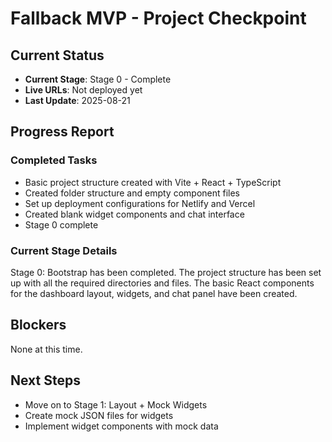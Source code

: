# Fallback MVP - Project Checkpoint

## Current Status
- **Current Stage**: Stage 0 - Complete
- **Live URLs**: Not deployed yet
- **Last Update**: 2025-08-21

## Progress Report

### Completed Tasks
- Basic project structure created with Vite + React + TypeScript
- Created folder structure and empty component files
- Set up deployment configurations for Netlify and Vercel
- Created blank widget components and chat interface
- Stage 0 complete

### Current Stage Details
Stage 0: Bootstrap has been completed. The project structure has been set up with all the required directories and files. The basic React components for the dashboard layout, widgets, and chat panel have been created.

## Blockers
None at this time.

## Next Steps
- Move on to Stage 1: Layout + Mock Widgets
- Create mock JSON files for widgets
- Implement widget components with mock data
